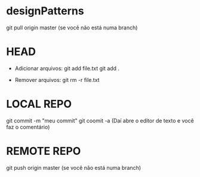 # designPatterns

git pull origin master (se você não está numa branch)

# HEAD

* Adicionar arquivos:
git add file.txt
git add .

* Remover arquivos:
git rm -r file.txt

# LOCAL REPO

git commit -m "meu commit"
git coomit -a (Daí abre o editor de texto e você faz o comentário)

# REMOTE REPO

git push origin master (se você não está numa branch)
